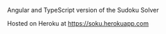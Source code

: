 Angular and TypeScript version of the Sudoku Solver 

Hosted on Heroku at https://soku.herokuapp.com